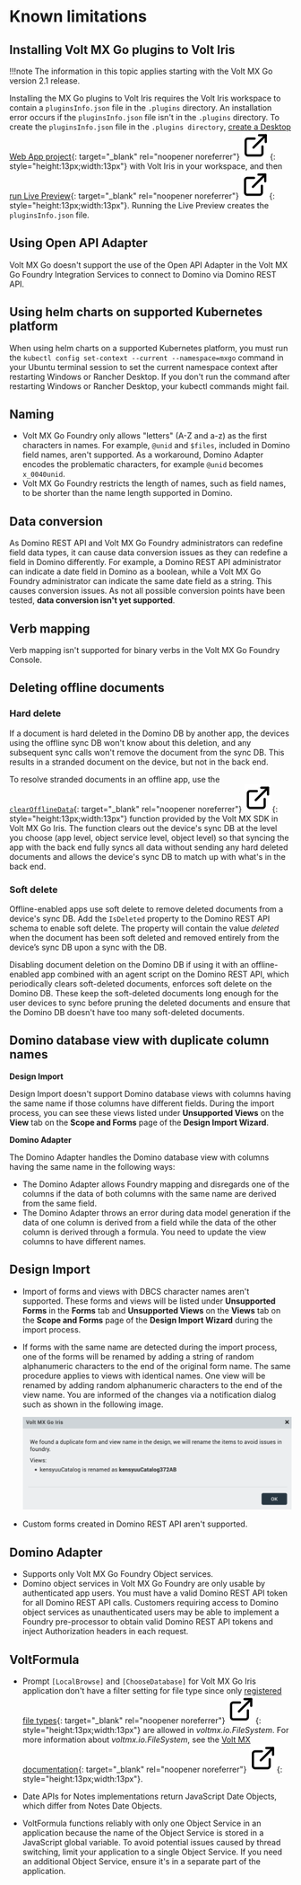 # Known limitations

## Installing Volt MX Go plugins to Volt Iris

!!!note
    The information in this topic applies starting with the Volt MX Go version 2.1 release.

Installing the MX Go plugins to Volt Iris requires the Volt Iris workspace to contain a `pluginsInfo.json` file in the `.plugins` directory. An installation error occurs if the `pluginsInfo.json` file isn't in the `.plugins` directory. To create the `pluginsInfo.json` file in the `.plugins directory`, [create a Desktop Web App project](https://opensource.hcltechsw.com/volt-mx-docs/95/docs/documentation/Iris/iris_user_guide/Content/CreateKRAProject.html#create-a-volt-mx-iris-reference-architecture-project "Link opens a new tab"){: target="_blank" rel="noopener noreferrer"}&nbsp;![link image](../assets/images/external-link.svg){: style="height:13px;width:13px"} with Volt Iris in your workspace, and then [run Live Preview](https://opensource.hcltechsw.com/volt-mx-docs/95/docs/documentation/Iris/iris_user_guide/Content/LivePreview.html#preview-your-web-app-with-iris "Link opens a new tab"){: target="_blank" rel="noopener noreferrer"}&nbsp;![link image](../assets/images/external-link.svg){: style="height:13px;width:13px"}. Running the Live Preview creates the `pluginsInfo.json` file.

## Using Open API Adapter

Volt MX Go doesn't support the use of the Open API Adapter in the Volt MX Go Foundry Integration Services to connect to Domino via Domino REST API. 

## Using helm charts on supported Kubernetes platform

When using helm charts on a supported Kubernetes platform, you must run the `kubectl config set-context --current --namespace=mxgo` command in your Ubuntu terminal session to set the current namespace context after restarting Windows or Rancher Desktop. If you don't run the command after restarting Windows or Rancher Desktop, your kubectl commands might fail.

## Naming 

- Volt MX Go Foundry only allows "letters" (A-Z and a-z) as the first characters in names. For example, `@unid` and `$files`, included in Domino field names, aren't supported. As a workaround, Domino Adapter encodes the problematic characters, for example `@unid` becomes `x_0040unid`.
- Volt MX Go Foundry restricts the length of names, such as field names, to be shorter than the name length supported in Domino.

## Data conversion 

As Domino REST API and Volt MX Go Foundry administrators can redefine field data types, it can cause data conversion issues as they can redefine a field in Domino differently. For example, a Domino REST API administrator can indicate a date field in Domino as a boolean, while a Volt MX Go Foundry administrator can indicate the same date field as a string. This causes conversion issues. As not all possible conversion points have been tested, **data conversion isn't yet supported**.

## Verb mapping

Verb mapping isn't supported for binary verbs in the Volt MX Go Foundry Console.

## Deleting offline documents 
### Hard delete

If a document is hard deleted in the Domino DB by another app, the devices using the offline sync DB won't know about this deletion, and any subsequent sync calls won't remove the document from the sync DB. This results in a stranded document on the device, but not in the back end.

To resolve stranded documents in an offline app, use the [`clearOfflineData`](https://opensource.hcltechsw.com/volt-mx-docs/95/docs/documentation/Foundry/offline_objectsapi_reference_guide/Content/Object_clearOfflineData.html "Link opens a new tab"){: target="_blank" rel="noopener noreferrer"}&nbsp;![link image](../assets/images/external-link.svg){: style="height:13px;width:13px"} function provided by the Volt MX SDK in Volt MX Go Iris. The function clears out the device's sync DB at the level you choose (app level, object service level, object level) so that syncing the app with the back end fully syncs all data without sending any hard deleted documents and allows the device's sync DB to match up with what's in the back end.

### Soft delete

Offline-enabled apps use soft delete to remove deleted documents from a device's sync DB. Add the `IsDeleted` property to the Domino REST API schema to enable soft delete. The property will contain the value *deleted* when the document has been soft deleted and removed entirely from the device’s sync DB upon a sync with the DB.

Disabling document deletion on the Domino DB if using it with an offline-enabled app combined with an agent script on the Domino REST API, which periodically clears soft-deleted documents, enforces soft delete on the Domino DB. These keep the soft-deleted documents long enough for the user devices to sync before pruning the deleted documents and ensure that the Domino DB doesn't have too many soft-deleted documents. 

## Domino database view with duplicate column names

**Design Import**

Design Import doesn't support Domino database views with columns having the same name if those columns have different fields. During the import process, you can see these views listed under **Unsupported Views** on the **View** tab on the **Scope and Forms** page of the **Design Import Wizard**.

**Domino Adapter**

The Domino Adapter handles the Domino database view with columns having the same name in the following ways:

- The Domino Adapter allows Foundry mapping and disregards one of the columns if the data of both columns with the same name are derived from the same field.
- The Domino Adapter throws an error during data model generation if the data of one column is derived from a field while the data of the other column is derived through a formula. You need to update the view columns to have different names.

## Design Import

- Import of forms and views with DBCS character names aren't supported. These forms and views will be listed under **Unsupported Forms** in the **Forms** tab and **Unsupported Views** on the **Views** tab on the **Scope and Forms** page of the **Design Import Wizard** during the import process.

- If forms with the same name are detected during the import process, one of the forms will be renamed by adding a string of random alphanumeric characters to the end of the original form name. The same procedure applies to views with identical names. One view will be renamed by adding random alphanumeric characters to the end of the view name. You are informed of the changes via a notification dialog such as shown in the following image.  

    ![Duplicate name dialog](../assets/images/diduplicatename.png)

- Custom forms created in Domino REST API aren't supported. 

## Domino Adapter

- Supports only Volt MX Go Foundry Object services.
- Domino object services in Volt MX Go Foundry are only usable by authenticated app users. You must have a valid Domino REST API token for all Domino REST API calls. Customers requiring access to Domino object services as unauthenticated users may be able to implement a Foundry pre-processor to obtain valid Domino REST API tokens and inject Authorization headers in each request.
 
## VoltFormula

- Prompt `[LocalBrowse]` and `[ChooseDatabase]` for Volt MX Go Iris application don't have a filter setting for file type since only [registered file types](https://www.iana.org/assignments/media-types/media-types.xhtml "Link opens a new tab"){: target="_blank" rel="noopener noreferrer"}&nbsp;![link image](../assets/images/external-link.svg){: style="height:13px;width:13px"} are allowed in *voltmx.io.FileSystem*. For more information about *voltmx.io.FileSystem*, see the [Volt MX documentation](https://opensource.hcltechsw.com/volt-mx-docs/95/docs/documentation/Iris/iris_api_dev_guide/content/voltmx.io.filesystem_functions.html "Link opens a new tab"){: target="_blank" rel="noopener noreferrer"}&nbsp;![link image](../assets/images/external-link.svg){: style="height:13px;width:13px"}.

- Date APIs for Notes implementations return JavaScript Date Objects, which differ from Notes Date Objects.

- VoltFormula functions reliably with only one Object Service in an application because the name of the Object Service is stored in a JavaScript global variable. To avoid potential issues caused by thread switching, limit your application to a single Object Service. If you need an additional Object Service, ensure it's in a separate part of the application.
